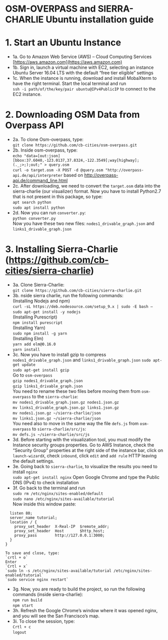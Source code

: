 OSM-OVERPASS and SIERRA-CHARLIE Ubuntu installation guide
========

# 1. Start an Ubuntu Instance
- 1a.	Go to Amazon Web Service (AWS) – Cloud Computing Services
[https://aws.amazon.com](https://aws.amazon.com)
- 1b.	Sign in, launch a virtual machine with EC2, selecting an instance Ubuntu Server 16.04 LTS with the default “free tier eligible” settings 
- 1c.	When the instance is running, download and install MobaXterm to have the right terminal. Start the local terminal and run  
`ssh -i path/of/the/key/pair ubuntu@IPv4PublicIP`
to connect to the EC2 instance.

# 2. Downloading OSM Data from Overpass API
- 2a.	To clone Osm-overpass, type:  
`git clone https://github.com/cb-cities/osm-overpass.git`
- 2b. Inside osm-overpass, type:  
`echo "data=[out:json][bbox:37.6040,-123.0137,37.8324,-122.3549];way[highway];(._;>;);out;" > query.osm`  
`curl -o target.osm -X POST -d @query.osm "http://overpass-api.de/api/interpreter` based on http://overpass-api.de/command_line.html
- 2c. After downloading, we need to convert the `target.osm` data into the sierra-charlie (our visualizer) format. Now you have to install Python2.7 that is not present in this package, so type:  
`apt search python`  
`sudo apt install python`  
- 2d. Now you can run `converter.py`:  
`python converter.py`			
Now you have these two new files: `nodes1_drivable_graph.json` and `links1_drivable_graph.json`

# 3. Installing Sierra-Charlie (https://github.com/cb-cities/sierra-charlie)
- 3a.	Clone Sierra-Charlie:  
`git clone https://github.com/cb-cities/sierra-charlie.git`
- 3b. nside sierra charlie, run the following commands:  
		(Installing Nodejs and npm)  
`curl -sL https://deb.nodesource.com/setup_9.x | sudo -E bash –`  
`sudo apt-get install -y nodejs`  
		(Installing Purescript)  
`npm install purescript`  
    (Installing Yarn)  
`sudo npm install -g yarn`  
		(Installing Elm)  
`yarn add elm@0.16.0`  
`yarn install`  
- 3c. Now you have to install gzip to compress `nodes1_drivable_graph.json` and `links1_drivable_graph.json`
`sudo apt-get update`  
`sudo apt-get install gzip`  
Go to `osm-overpass`  
`gzip nodes1_drivable_graph.json`  
`gzip links1_drivable_graph.json`  
You need to rename these two files before moving them from `osm-overpass` to the `sierra-charlie`:  
`mv nodes1_drivable_graph.json.gz nodes1.json.gz`  
`mv links1_drivable_graph.json.gz links1.json.gz`  
`mv nodes1.json.gz ~/sierra-charlie/json`  
`mv links1.json.gz ~/sierra-charlie/json`  
You need also to move in the same way the file `defs.js` from `osm-overpass` to `sierra-charlie/src/js`:  
`mv defs.js ~/sierra-charlie/src/js`
- 3d.	Before starting with the visualization tool, you must modify the Instance security groups properties. Go to AWS Instance, check the “Security Group” properties at the right side of the instance bar, click on `launch-wizardX`, check `inbound`, click `edit` and `add rule` HTTP leaving the default settings.
- 3e.	Going back to `sierra-charlie`, to visualize the results you need to install `nginx`  
`sudo apt-get install nginx`
Open Google Chrome and type the Public DNS (IPv4) to check installation
- 3f. Go back to the terminal and run  
`sudo rm /etc/nginx/sites-enabled/default`  
`sudo nano /etc/nginx/sites-available/tutorial`  
Now inside this window paste:  
```server {
  listen 80;
  server_name tutorial;
  location / {
    proxy_set_header  X-Real-IP  $remote_addr;
    proxy_set_header  Host       $http_host;
    proxy_pass        http://127.0.0.1:3000;
  }
}
```  
    To save and close, type:  
    `crtl + o`  
    Enter  
    `Crtl + x`  
    `sudo ln -s /etc/nginx/sites-available/tutorial /etc/nginx/sites-enabled/tutorial`  
    `sudo service nginx restart`  
- 3g. Now, you are ready to build the project, so run the following commands (inside sierra-charlie):  
`npm run build`  
`npm start`  
- 3h. Refresh the Google Chrome’s window where it was opened nginx, and you will see the San Francisco’s map.
- 3i. To close the session, type:  
`Crtl + c`  
`logout`




